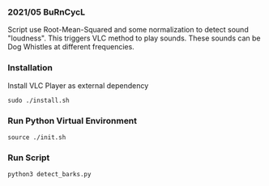### 2021/05 BuRnCycL

Script use Root-Mean-Squared and some normalization to detect sound "loudness". This triggers VLC method to play sounds. These sounds can be Dog Whistles at different frequencies. 

### Installation
Install VLC Player as external dependency
```
sudo ./install.sh
```

### Run Python Virtual Environment
```
source ./init.sh
```

### Run Script
```
python3 detect_barks.py
```

